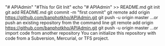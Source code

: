 "# APIAdmin" 
"#This for Git Init"
echo "# APIAdmin" >> README.md
git init
git add README.md
git commit -m "first commit"
git remote add origin https://github.com/banphotkho/APIAdmin.git
git push -u origin master
…or push an existing repository from the command line
git remote add origin https://github.com/banphotkho/APIAdmin.git
git push -u origin master
…or import code from another repository
You can initialize this repository with code from a Subversion, Mercurial, or TFS project.

